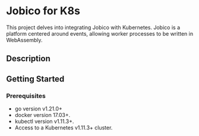 # Jobico for K8s
This project delves into integrating Jobico with Kubernetes. Jobico is a platform centered around events, allowing worker processes to be written in WebAssembly.

## Description

## Getting Started

### Prerequisites
- go version v1.21.0+
- docker version 17.03+.
- kubectl version v1.11.3+.
- Access to a Kubernetes v1.11.3+ cluster.

